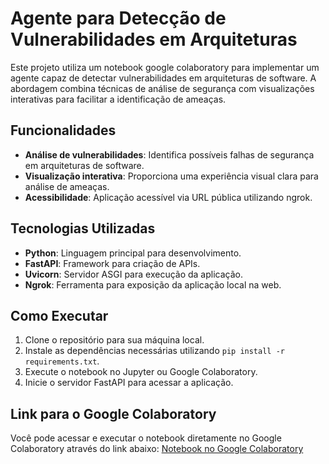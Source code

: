 # Agente para Detecção de Vulnerabilidades em Arquiteturas

Este projeto utiliza um notebook google colaboratory para implementar um agente capaz de detectar vulnerabilidades em arquiteturas de software. A abordagem combina técnicas de análise de segurança com visualizações interativas para facilitar a identificação de ameaças.

## Funcionalidades

- **Análise de vulnerabilidades**: Identifica possíveis falhas de segurança em arquiteturas de software.
- **Visualização interativa**: Proporciona uma experiência visual clara para análise de ameaças.
- **Acessibilidade**: Aplicação acessível via URL pública utilizando ngrok.

## Tecnologias Utilizadas

- **Python**: Linguagem principal para desenvolvimento.
- **FastAPI**: Framework para criação de APIs.
- **Uvicorn**: Servidor ASGI para execução da aplicação.
- **Ngrok**: Ferramenta para exposição da aplicação local na web.

## Como Executar

1. Clone o repositório para sua máquina local.
2. Instale as dependências necessárias utilizando `pip install -r requirements.txt`.
3. Execute o notebook no Jupyter ou Google Colaboratory.
4. Inicie o servidor FastAPI para acessar a aplicação.

## Link para o Google Colaboratory

Você pode acessar e executar o notebook diretamente no Google Colaboratory através do link abaixo:
[Notebook no Google Colaboratory](https://colab.research.google.com/drive/17ZiDjRxUB44jMdkJWF8wpoaVQ2UR_le1)  